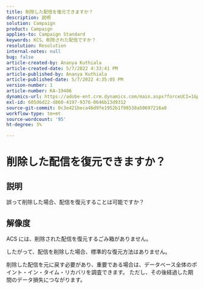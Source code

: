```yaml
---
title: 削除した配信を復元できますか？
description: 説明
solution: Campaign
product: Campaign
applies-to: Campaign Standard
keywords: KCS、削除された配信ですか？
resolution: Resolution
internal-notes: null
bug: false
article-created-by: Ananya Kuthiala
article-created-date: 5/7/2022 4:33:41 PM
article-published-by: Ananya Kuthiala
article-published-date: 5/7/2022 4:35:05 PM
version-number: 1
article-number: KA-19406
dynamics-url: https://adobe-ent.crm.dynamics.com/main.aspx?forceUCI=1&pagetype=entityrecord&etn=knowledgearticle&id=47b22373-23ce-ec11-a7b5-0022480a8e40
exl-id: 605d6d22-d860-4197-9376-0646b13d9312
source-git-commit: 0c3e421beca46d9fe1952b1f98538a50697216a0
workflow-type: tm+mt
source-wordcount: '95'
ht-degree: 3%

---
```


# 削除した配信を復元できますか？

## 説明




誤って削除した場合、配信を復元することは可能ですか？


## 解像度


ACS には、削除された配信を復元するごみ箱がありません。

したがって、配信を削除した場合、標準的な復元方法はありません。

削除した配信を元に戻す必要があり、重要である場合は、データベース全体のポイント・イン・タイム・リカバリを調査できます。 ただし、その後経過した期間のデータ損失につながります。
